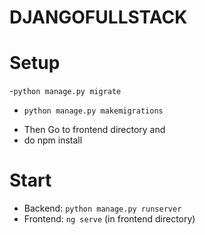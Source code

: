# DJANGOFULLSTACK

# Setup

-`python manage.py migrate`

- `python manage.py makemigrations`

* Then Go to frontend directory and
* do npm install

# Start

- Backend: `python manage.py runserver`
- Frontend: `ng serve` (in frontend directory)
